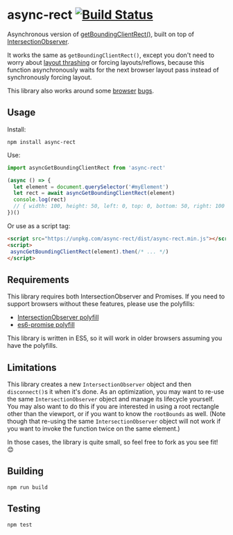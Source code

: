 async-rect [![Build Status](https://travis-ci.org/nolanlawson/async-rect.svg?branch=master)](https://travis-ci.org/nolanlawson/async-rect)
====

Asynchronous version of [getBoundingClientRect()](https://developer.mozilla.org/en-US/docs/Web/API/Element/getBoundingClientRect), built on top of [IntersectionObserver](https://www.w3.org/TR/intersection-observer/).

It works the same as `getBoundingClientRect()`, except you don't need to worry about [layout thrashing](https://developers.google.com/web/fundamentals/performance/rendering/avoid-large-complex-layouts-and-layout-thrashing) or forcing layouts/reflows, because this function asynchronously waits for the next browser layout pass instead of synchronously forcing layout.

This library also works around some [browser](https://bugs.chromium.org/p/chromium/issues/detail?id=737228) [bugs](https://developer.microsoft.com/en-us/microsoft-edge/platform/issues/14141398/).

Usage
----

Install:

    npm install async-rect

Use:

```js
import asyncGetBoundingClientRect from 'async-rect'

(async () => {
  let element = document.querySelector('#myElement')
  let rect = await asyncGetBoundingClientRect(element)
  console.log(rect)
  // { width: 100, height: 50, left: 0, top: 0, bottom: 50, right: 100 }
})()
```

Or use as a script tag:

```html
<script src="https://unpkg.com/async-rect/dist/async-rect.min.js"></script>
<script>
 asyncGetBoundingClientRect(element).then(/* ... */)
</script>
```

Requirements
----

This library requires both IntersectionObserver and Promises. If you need to support browsers without these features, please use the polyfills:

- [IntersectionObserver polyfill](https://github.com/w3c/IntersectionObserver/tree/master/polyfill)
- [es6-promise polyfill](https://github.com/stefanpenner/es6-promise)

This library is written in ES5, so it will work in older browsers assuming you have the polyfills.

Limitations
----

This library creates a new `IntersectionObserver` object and then `disconnect()`s it when it's done. As an optimization, you may want to re-use the same `IntersectionObserver` object and manage its lifecycle yourself. You may also want to do this if you are interested in using a root rectangle other than the viewport, or if you want to know the `rootBounds` as well. (Note though that re-using the same `IntersectionObserver` object will not work if you want to invoke the function twice on the same element.)

In those cases, the library is quite small, so feel free to fork as you see fit! 😊

Building
---

    npm run build

Testing
----

    npm test